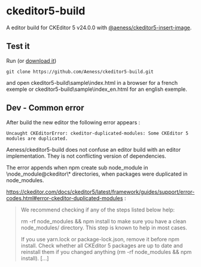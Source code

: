 # ckeditor5-build

A editor build for CKEditor 5 v24.0.0 with [@aeness/ckeditor5-insert-image](https://github.com/Aeness/ckeditor5-insert-image).

## Test it

Run (or [download it](https://github.com/Aeness/ckeditor5-build/archive/master.zip))
```
git clone https://github.com/Aeness/ckeditor5-build.git
```

 and open ckeditor5-build\sample\index.html in a browser for a french exemple or ckeditor5-build\sample\index_en.html for an english exemple.

## Dev - Common error

After build the new editor the following error appears :
```
Uncaught CKEditorError: ckeditor-duplicated-modules: Some CKEditor 5 modules are duplicated.
```

Aeness/ckeditor5-build does not confuse an editor build with an editor implementation.
They is not conflicting version of dependencies.

The error appends when npm create sub node_module in \node_module\@ckeditor\\* directories, when packages were duplicated in node_modules.

https://ckeditor.com/docs/ckeditor5/latest/framework/guides/support/error-codes.html#error-ckeditor-duplicated-modules :
> We recommend checking if any of the steps listed below help:
>
> rm -rf node_modules && npm install to make sure you have a clean node_modules/ directory. This step is known to help in most cases.
>
>If you use yarn.lock or package-lock.json, remove it before npm install.
Check whether all CKEditor 5 packages are up to date and reinstall them if you changed anything (rm -rf node_modules && npm install). [...]
